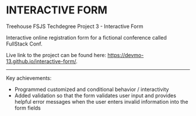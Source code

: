 # INTERACTIVE FORM
 Treehouse FSJS Techdegree Project 3 - Interactive Form

Interactive online registration form for a fictional conference called FullStack Conf.

Live link to the project can be found here: https://devmo-13.github.io/interactive-form/.

---

Key achievements:
- Programmed customized and conditional behavior / interactivity
- Added validation so that the form validates user input and provides helpful error messages when the user enters invalid information into the form fields